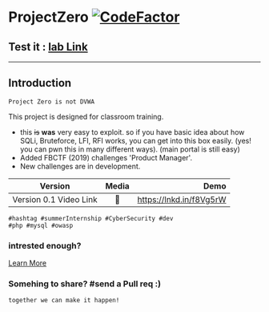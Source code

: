 # ProjectZero [![CodeFactor](https://www.codefactor.io/repository/github/anir0y/projectzero/badge)](https://www.codefactor.io/repository/github/anir0y/projectzero)

## Test it : [lab Link](https://lab.vlab.space)
---
## Introduction
    Project Zero is not DVWA
This project is designed for classroom training. 

* this ~~is~~ **was** very easy to exploit. so if you have basic idea about how SQLi, Bruteforce, LFI, RFI works, you can get into this box easily. (yes! you can pwn this in many different ways).  (main portal is still easy)
* Added FBCTF (2019) challenges 'Product Manager'. 
* New challenges are in development. 



| Version        | Media           | Demo  |
| ------------- |:-------------:| -----:|
| Version 0.1 Video Link| 📼 | https://lnkd.in/f8Vg5rW |


    #hashtag #summerInternship #CyberSecurity #dev
    #php #mysql #owasp

### intrested enough? 
[Learn More](https://anir0y.github.io/class/static/enroll/)
### Somehing to share? #send a Pull req :) 

    together we can make it happen!
